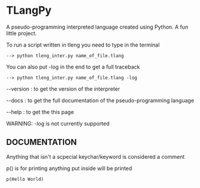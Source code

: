 # TLangPy
A pseudo-programming interpreted language created using Python. A fun little project.

To run a script written in tleng you need to type in the terminal

    --> python tleng_inter.py name_of_file.tlang
    
You can also put -log in the end to get a full traceback

    --> python tleng_inter.py name_of_file.tlang -log
    
--version : to get the version of the interpreter

--docs : to get the full documentation of the pseudo-programming language

--help : to get the this page

WARNING: -log is not currently supported

## DOCUMENTATION

Anything that isn't a scpecial keychar/keyword is considered a comment

p() is for printing anything put inside will be printed

    p(Hello World)

